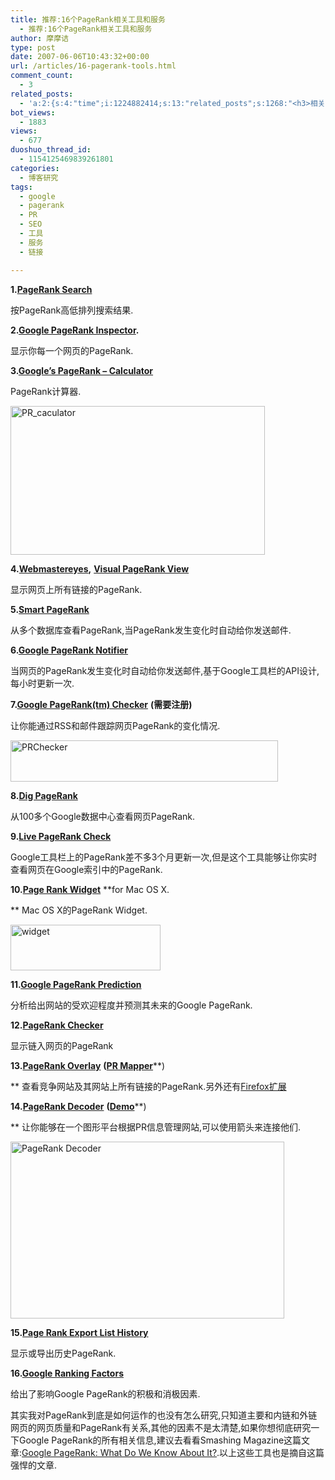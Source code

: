 ```yaml
---
title: 推荐:16个PageRank相关工具和服务
  - 推荐:16个PageRank相关工具和服务
author: 摩摩诘
type: post
date: 2007-06-06T10:43:32+00:00
url: /articles/16-pagerank-tools.html
comment_count:
  - 3
related_posts:
  - 'a:2:{s:4:"time";i:1224882414;s:13:"related_posts";s:1268:"<h3>相关日志</h3><ul class="related_post"><li><a href="http://www.digglife.cn/articles/no-pagerank-required-for-friends-links.html" title="&#34;友情&#34;链接,我才不想提PageRank!">&#34;友情&#34;链接,我才不想提PageRank!</a></li><li><a href="http://www.digglife.cn/articles/google-health-live.html" title="Google Health正式发布">Google Health正式发布</a></li><li><a href="http://www.digglife.cn/articles/google-webmaster-tools-redesign.html" title="Google网站管理员工具改版,新增订阅统计">Google网站管理员工具改版,新增订阅统计</a></li><li><a href="http://www.digglife.cn/articles/adsense-for-feed-review.html" title="Google AdSense的Feed广告">Google AdSense的Feed广告</a></li><li><a href="http://www.digglife.cn/articles/google-maps-japan-street-view.html" title="Google地图日本版加入街景(Street View)功能">Google地图日本版加入街景(Street View)功能</a></li><li><a href="http://www.digglife.cn/articles/knol-open.html" title="Google的维基百科Knol正式开放">Google的维基百科Knol正式开放</a></li><li><a href="http://www.digglife.cn/articles/google-docs-templates.html" title="使用开放的模板创建Google文件">使用开放的模板创建Google文件</a></li></ul>";}'
bot_views:
  - 1883
views:
  - 677
duoshuo_thread_id:
  - 1154125469839261801
categories:
  - 博客研究
tags:
  - google
  - pagerank
  - PR
  - SEO
  - 工具
  - 服务
  - 链接

---
```

**1.**[**PageRank Search**][1]

按PageRank高低排列搜索结果.

**2.**[**Google PageRank Inspector**][2]**.**

显示你每一个网页的PageRank.

**3.**[**Google&#8217;s PageRank &#8211; Calculator**][3]

PageRank计算器.

<a atomicselection="true" href="https://www.digglife.net/wp-content/uploads/3/379/2007/06/pr-caculator.jpg"><img width="407" src="https://www.digglife.net/wp-content/uploads/3/379/2007/06/pr-caculator-thumb.jpg" alt="PR_caculator" height="238" /></a>

**4.**[**Webmastereyes**][4]**,** [**Visual PageRank View**][5]

显示网页上所有链接的PageRank.
  
<!--more-->


  
**5.**[**Smart PageRank**][6]

从多个数据库查看PageRank,当PageRank发生变化时自动给你发送邮件.

**6.**[**Google PageRank Notifier**][7]
  
当网页的PageRank发生变化时自动给你发送邮件,基于Google工具栏的API设计,每小时更新一次.

**7.**[**Google PageRank(tm) Checker**][8] **(需要注册)**
  
让你能通过RSS和邮件跟踪网页PageRank的变化情况. 

<a atomicselection="true" href="https://www.digglife.net/wp-content/uploads/3/379/2007/06/prchecker.jpg"><img width="428" src="https://www.digglife.net/wp-content/uploads/3/379/2007/06/prchecker-thumb.jpg" alt="PRChecker" height="66" /></a>

**8.**[**Dig PageRank**][9]
  
从100多个Google数据中心查看网页PageRank. 

**9.**[**Live PageRank Check**][10]

Google工具栏上的PageRank差不多3个月更新一次,但是这个工具能够让你实时查看网页在Google索引中的PageRank.

**10.**[**Page Rank Widget**][11] **for Mac OS X.
  
** Mac OS X的PageRank Widget. 

<a atomicselection="true" href="https://www.digglife.net/wp-content/uploads/3/379/2007/06/widget.png"><img width="240" src="https://www.digglife.net/wp-content/uploads/3/379/2007/06/widget-thumb.png" alt="widget" height="73" /></a>

**11.**[**Google PageRank Prediction**][12]

分析给出网站的受欢迎程度并预测其未来的Google PageRank.

**12.**[**PageRank Checker**][13]
  
显示链入网页的PageRank 

**13.**[**PageRank Overlay**][14] **(**[**PR Mapper**][15]**)
  
** 查看竞争网站及其网站上所有链接的PageRank.另外还有<a target="_blank" href="http://seobench.com/pr-overlay/proverlay.xpi">Firefox扩展</a>
  
**14.**[**PageRank Decoder**][16] **(**[**Demo**][17]**)
  
** 让你能够在一个图形平台根据PR信息管理网站,可以使用箭头来连接他们.

[<img width="438" src="https://www.digglife.net/qiniu/954/image/64c15c13ed2fb110cd4bed675fe686ed.jpg" alt="PageRank Decoder" height="283" title="PageRank Decoder" />][16]

**15.**[**Page Rank Export List History**][18]
  
显示或导出历史PageRank.

**16.**[**Google Ranking Factors**][19]
  
给出了影响Google PageRank的积极和消极因素. 

其实我对PageRank到底是如何运作的也没有怎么研究,只知道主要和内链和外链网页的网页质量和PageRank有关系,其他的因素不是太清楚,如果你想彻底研究一下Google PageRank的所有相关信息,建议去看看Smashing Magazine这篇文章:[Google PageRank: What Do We Know About It?][20].以上这些工具也是摘自这篇强悍的文章.

 [1]: http://www.seochat.com/?tool=7&option=com_seotools&hl=en&lr=&ie=UTF-8&oe=UTF-8&q=&result_mode=pagerank&num=10&btnG=+++Search+++
 [2]: http://www.rightscripts.com/pagerank/
 [3]: http://www.webworkshop.net/pagerank_calculator.php
 [4]: http://www.webmastereyes.com/
 [5]: http://www.iwebtool.com/visual_pagerank
 [6]: http://www.smartpagerank.com/
 [7]: http://pagerank.freddy.eu.org/
 [8]: http://sitening.com/seo-tools/page-rank/my-checker/
 [9]: http://www.digpagerank.com
 [10]: http://livepr.raketforskning.com/
 [11]: http://aroussi.com/article/32/google-page-rank-widget
 [12]: http://www.iwebtool.com/pagerank_prediction
 [13]: http://www.smartpagerank.com/pagerank-backlinks.php
 [14]: http://seobench.com/pr-overlay/
 [15]: http://phpmagazine.net/prmapper/
 [16]: http://www.search-this.com/pagerank-decoder/
 [17]: http://www.seroundtable.com/archives/002085.html
 [18]: http://www.seocompany.ca/pagerank/page-rank-update-list.html
 [19]: http://www.vaughns-1-pagers.com/internet/google-ranking-factors.htm
 [20]: http://feeds.feedburner.com/%7Er/SmashingMagazine/%7E3/122303800/
